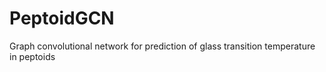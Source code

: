 # PeptoidGCN
Graph convolutional network for prediction of glass transition temperature in peptoids
